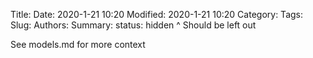 Title:
Date: 2020-1-21 10:20
Modified: 2020-1-21 10:20
Category:
Tags:
Slug:
Authors:
Summary:
status: hidden
^ Should be left out

See models.md for more context
